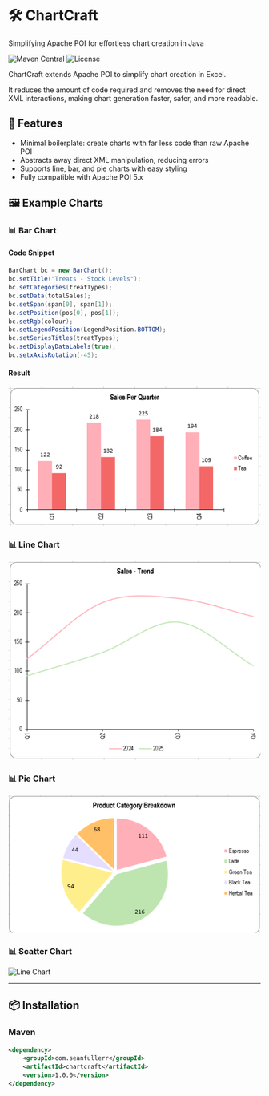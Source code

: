 # 🛠️ ChartCraft
Simplifying Apache POI for effortless chart creation in Java

![Maven Central](https://img.shields.io/maven-central/v/com.seanfullerr/chartcraft)
![License](https://img.shields.io/badge/license-MIT-blue)


ChartCraft extends Apache POI to simplify chart creation in Excel. 

It reduces the amount of code required and removes the need for direct XML interactions, making chart generation faster, safer, and more readable.

## 🚀 Features
- Minimal boilerplate: create charts with far less code than raw Apache POI
- Abstracts away direct XML manipulation, reducing errors
- Supports line, bar, and pie charts with easy styling
- Fully compatible with Apache POI 5.x

## 🖼️ Example Charts

### 📊 Bar Chart

#### Code Snippet
```java
BarChart bc = new BarChart();	
bc.setTitle("Treats - Stock Levels");	
bc.setCategories(treatTypes);	
bc.setData(totalSales);	
bc.setSpan(span[0], span[1]);	
bc.setPosition(pos[0], pos[1]);		
bc.setRgb(colour);	
bc.setLegendPosition(LegendPosition.BOTTOM);	
bc.setSeriesTitles(treatTypes);	
bc.setDisplayDataLabels(true);
bc.setxAxisRotation(-45);
```

#### Result
![Bar Chart](images/bar.png)


### 📊 Line Chart
![Line Chart](images/line.png)


### 📊 Pie Chart
![Line Chart](images/pie.png)


### 📊 Scatter Chart
![Line Chart](images/scatter_chart.png)


---

## 📦 Installation

### Maven
```xml
<dependency>
    <groupId>com.seanfullerr</groupId>
    <artifactId>chartcraft</artifactId>
    <version>1.0.0</version>
</dependency>
